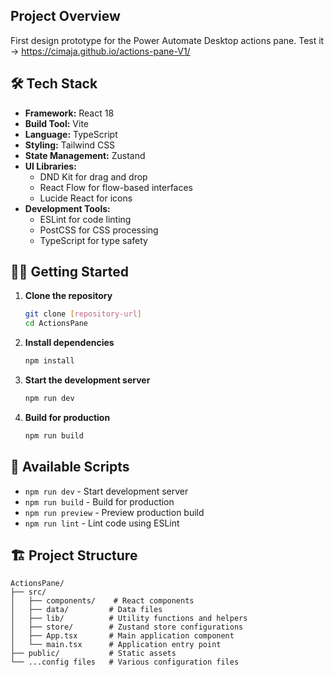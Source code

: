 ## Project Overview

First design prototype for the Power Automate Desktop actions pane. Test it -> https://cimaja.github.io/actions-pane-V1/

## 🛠️ Tech Stack

- **Framework:** React 18
- **Build Tool:** Vite
- **Language:** TypeScript
- **Styling:** Tailwind CSS
- **State Management:** Zustand
- **UI Libraries:**
  - DND Kit for drag and drop
  - React Flow for flow-based interfaces
  - Lucide React for icons
- **Development Tools:**
  - ESLint for code linting
  - PostCSS for CSS processing
  - TypeScript for type safety

## 🏃‍♂️ Getting Started

1. **Clone the repository**
   ```bash
   git clone [repository-url]
   cd ActionsPane
   ```

2. **Install dependencies**
   ```bash
   npm install
   ```

3. **Start the development server**
   ```bash
   npm run dev
   ```

4. **Build for production**
   ```bash
   npm run build
   ```

## 📜 Available Scripts

- `npm run dev` - Start development server
- `npm run build` - Build for production
- `npm run preview` - Preview production build
- `npm run lint` - Lint code using ESLint

## 🏗️ Project Structure

```
ActionsPane/
├── src/
│   ├── components/    # React components
│   ├── data/         # Data files
│   ├── lib/          # Utility functions and helpers
│   ├── store/        # Zustand store configurations
│   ├── App.tsx       # Main application component
│   └── main.tsx      # Application entry point
├── public/           # Static assets
└── ...config files   # Various configuration files
```
